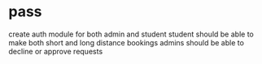 # pass
create auth module for both admin and student
student should be able to make both short and long distance bookings
admins should be able to decline or approve requests
